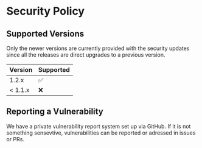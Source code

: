 # Security Policy

## Supported Versions

Only the newer versions are currently provided with 
the security updates since all the releases
are direct upgrades to a previous version.

| Version | Supported          |
| ------- | ------------------ |
| 1.2.x   | :white_check_mark: |
| < 1.1.x | :x:                |

## Reporting a Vulnerability

We have a private vulnerability report system set up via GitHub. 
If it is not something sensevtive, 
vulnerabilities can be reported or adressed in issues or PRs.
